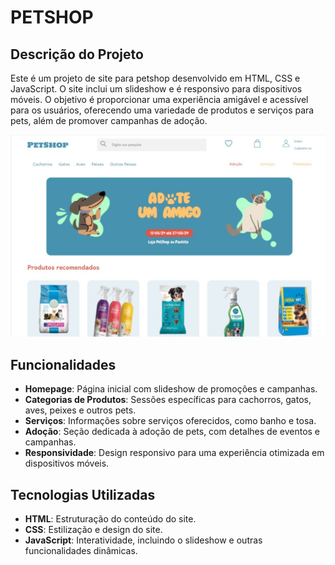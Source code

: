 # PETSHOP

## Descrição do Projeto

Este é um projeto de site para petshop desenvolvido em HTML, CSS e JavaScript. O site inclui um slideshow e é responsivo para dispositivos móveis. O objetivo é proporcionar uma experiência amigável e acessível para os usuários, oferecendo uma variedade de produtos e serviços para pets, além de promover campanhas de adoção.

![PetShop](image.jpg)

## Funcionalidades

- **Homepage**: Página inicial com slideshow de promoções e campanhas.
- **Categorias de Produtos**: Sessões específicas para cachorros, gatos, aves, peixes e outros pets.
- **Serviços**: Informações sobre serviços oferecidos, como banho e tosa.
- **Adoção**: Seção dedicada à adoção de pets, com detalhes de eventos e campanhas.
- **Responsividade**: Design responsivo para uma experiência otimizada em dispositivos móveis.

## Tecnologias Utilizadas

- **HTML**: Estruturação do conteúdo do site.
- **CSS**: Estilização e design do site.
- **JavaScript**: Interatividade, incluindo o slideshow e outras funcionalidades dinâmicas.
